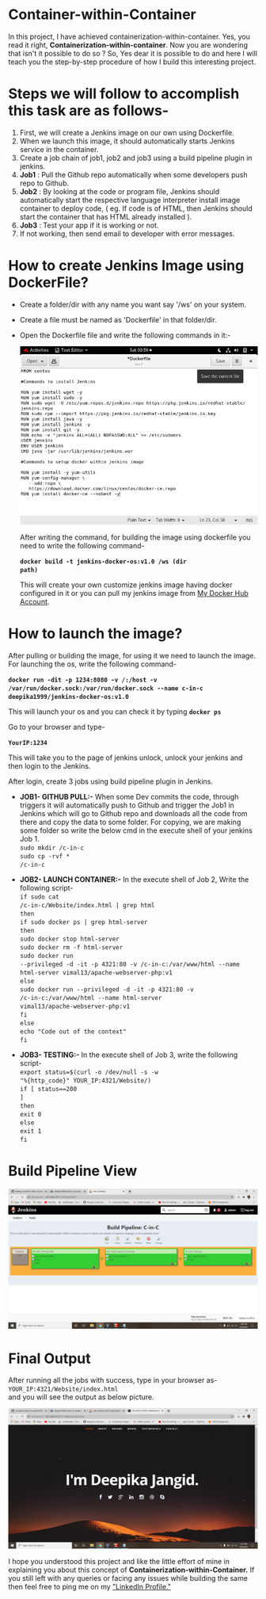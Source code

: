 # Container-within-Container
   In this project, I have achieved containerization-within-container. Yes, you read it right, <b>Containerization-within-container</b>. Now you are wondering that isn't it        possible to do so ? So, Yes dear it is possible to do and here I will teach you the step-by-step procedure of how I build this interesting project. 
  
# Steps we will follow to accomplish this task are as follows-
1. First, we will create a Jenkins image on our own using Dockerfile.
2. When we launch this image, it should automatically starts Jenkins service in the container.
3. Create a job chain of job1, job2 and job3 using a build pipeline plugin in jenkins.  
4. <b>Job1</b> : Pull  the Github repo automatically when some developers push repo to Github.
5. <b>Job2</b> : By looking at the code or program file, Jenkins should automatically start the respective language interpreter install image container to deploy code, ( eg. If        code is of  HTML, then Jenkins should start the container that has HTML already installed ).
6. <b>Job3</b> : Test your app if it is working or not.
7. If not working, then send email to developer with error messages.

# How to create Jenkins Image using DockerFile?
*  Create a folder/dir with any name you want say '/ws' on your system. 
*  Create a file must be named as 'Dockerfile' in that folder/dir.
*  Open the Dockerfile file and write the following commands in it:-

   ![](Images/Dockerfile.png)
 
   After writing the command, for building the image using dockerfile you need to write the following command-
  
   <code><b>docker build -t jenkins-docker-os:v1.0 /ws (dir path)</b></code>
  
   This will create your own customize jenkins image having docker configured in it or you can pull my jenkins image from <a href="https://hub.docker.com/r/deepika1999/jenkins-    docker-os">My Docker Hub Account</a>.
  
# How to launch the image?
   After pulling or building the image, for using it we need to launch the image. For launching the os, write the following command-
  
   <code><b>docker run -dit -p 1234:8080 -v /:/host -v /var/run/docker.sock:/var/run/docker.sock --name c-in-c deepika1999/jenkins-docker-os:v1.0</b></code>
  
   This will launch your os and you can check it by typing  <code><b>docker ps</b></code>
  
   Go to your browser and type-
   
   <code><b>YourIP:1234</b></code> 

   This will take you to the page of jenkins unlock, unlock your jenkins and then login to the Jenkins.  
  
   After login, create 3 jobs using build pipeline plugin in Jenkins.
  
* <b>JOB1- GITHUB PULL:-</b>
   When some Dev commits the code, through triggers it will automatically push to Github and trigger the Job1 in Jenkins which will go to Github repo and downloads all the          code from there and copy the data to some folder. For copying, we are making some folder so write the below cmd in the execute shell of your jenkins Job 1.
  <br><code>sudo mkdir /c-in-c</code>
  <br><code>sudo cp -rvf * /c-in-c</code>

* <b>JOB2- LAUNCH CONTAINER:-</b>
   In the execute shell of Job 2, Write the following script-
   <br><code>if sudo cat /c-in-c/Website/index.html | grep html</code>
<br><code>then</code> 
    <br><code>if sudo docker ps | grep html-server</code>
    <br><code>then</code> 
        <br><code>sudo docker stop html-server</code>
        <br><code>sudo docker rm -f html-server</code>
        <br><code>sudo docker run --privileged -d -it -p 4321:80 -v /c-in-c:/var/www/html --name html-server vimal13/apache-webserver-php:v1</code> 
    <br><code>else</code>
        <br><code>sudo docker run --privileged -d -it -p 4321:80 -v /c-in-c:/var/www/html --name html-server vimal13/apache-webserver-php:v1</code> 
    <br><code>fi</code>
<br><code>else</code>
    <br><code>echo "Code out of the context"</code>
<br><code>fi</code>

* <b>JOB3- TESTING:-</b>
   In the execute shell of Job 3, write the following script-
   <br><code>export status=$(curl -o /dev/null -s -w "%{http_code}" YOUR_IP:4321/Website/)</code>
<br><code>if [ status==200 ]</code>
<br><code>then</code> 
   <br><code>exit 0</code>
<br><code>else</code>
   <br><code>exit 1</code>
<br><code>fi</code>
 
 
# Build Pipeline View 

 ![](Images/build_pipeline_view.png)

# Final Output
 
  After running all the jobs with success, type in your browser as-
  <br><code>YOUR_IP:4321/Website/index.html</code>
  <br>and you will see the output as below picture.
  
 ![](Images/HTML_Website.png)
 
 I hope you understood this project and like the little effort of mine in explaining you about this concept of <b>Containerization-within-Container.</b> If you still left with any queries or facing any issues while building the same then feel free to ping me on my <a href= "https://www.linkedin.com/in/deepika-jangid-01b5391a9/">"LinkedIn Profile."</a> 



  
